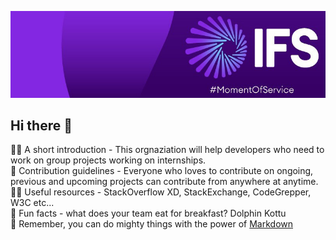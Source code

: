 [![IFS GitHub Banner](./cover.jpg)](https://bunny77k9.github.io/)

## Hi there 👋

🙋‍♀️ A short introduction - This orgnaziation will help developers who need to work on group projects working on internships. <br>
🌈 Contribution guidelines - Everyone who loves to contribute on ongoing, previous and upcoming projects can contribute from anywhere at anytime. <br>
👩‍💻 Useful resources - StackOverflow XD, StackExchange, CodeGrepper, W3C etc... <br>
🍿 Fun facts - what does your team eat for breakfast? Dolphin Kottu <br>
🧙 Remember, you can do mighty things with the power of [Markdown](https://docs.github.com/github/writing-on-github/getting-started-with-writing-and-formatting-on-github/basic-writing-and-formatting-syntax)
